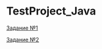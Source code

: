 ﻿# TestProject_Java
[Задание №1](src/Task_1/RandomArrayStats.java)

[Задание №2](src/Task_2/FindDuplicateCharacter.java)
